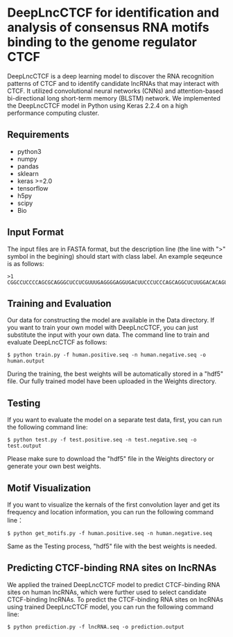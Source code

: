 # DeepLncCTCF for identification and analysis of consensus RNA motifs binding to the genome regulator CTCF
DeepLncCTCF is a deep learning model to discover the RNA recognition patterns of CTCF and to identify candidate lncRNAs that may interact with CTCF. It utilized convolutional neural networks (CNNs) and attention-based bi-directional long short-term memory (BLSTM) network. We implemented the DeepLncCTCF model in Python using Keras 2.2.4 on a high performance computing cluster.

## Requirements
- python3
- numpy 
- pandas
- sklearn
- keras >=2.0
- tensorflow
- h5py
- scipy
- Bio

## Input Format
The input files are in FASTA format, but the description line (the line with ">" symbol in the begining) should start with class label. An example seqeunce is as follows:
```
>1
CGGCCUCCCCAGCGCAGGGCUCCUCGUUUGAGGGGAGGUGACUUCCCUCCCAGCAGGCUCUUGGACACAGUAAGCUUCCCCAGCCCUGCCUGAGCAGCCUUUCCUCCUUGCCCUGUUCCCCACCUCCCGGCUCCAGUCCAGGGAGCUCCCAGGGAAGUGGUUGACCCCUCCGGUGGCUGGCCACUCUGCUAGAGUCCAUCC
```

## Training and Evaluation
Our data for constructing the model are available in the Data directory. If you want to train your own model with DeepLncCTCF, you can just substitute the input with your own data. The command line to train and evaluate DeepLncCTCF as follows:
```
$ python train.py -f human.positive.seq -n human.negative.seq -o human.output
```
During the training, the best weights will be automatically stored in a "hdf5" file. Our fully trained model have been uploaded in the Weights directory.

## Testing 
If you want to evaluate the model on a separate test data, first, you can run the following command line:
```
$ python test.py -f test.positive.seq -n test.negative.seq -o test.output
```
Please make sure to download the "hdf5" file in the Weights directory or generate your own best weights.

## Motif Visualization
If you want to visualize the kernals of the first convolution layer and get its frequency and location information, you can run the following command line：
```
$ python get_motifs.py -f human.positive.seq -n human.negative.seq
```
Same as the Testing process, "hdf5" file with the best weights is needed. 

## Predicting CTCF-binding RNA sites on lncRNAs
We applied the trained DeepLncCTCF model to predict CTCF-binding RNA sites on human lncRNAs, which were further used to select candidate CTCF-binding lncRNAs. To predict the CTCF-binding RNA sites on lncRNAs using trained DeepLncCTCF model, you can run the following command line:
```
$ python prediction.py -f lncRNA.seq -o prediction.output
```